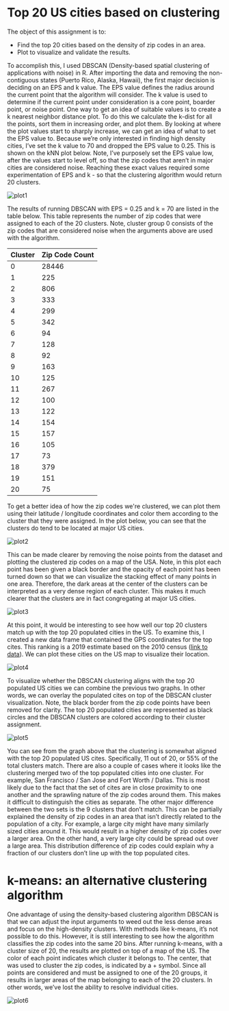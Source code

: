 # Top 20 US cities based on clustering
The object of this assignment is to: 
* Find the top 20 cities based on the density of zip codes in an area.
* Plot to visualize and validate the results.

To accomplish this, I used DBSCAN (Density-based spatial clustering of applications with noise) in R. After importing the data and removing the non-contiguous states (Puerto Rico, Alaska, Hawaii), the first major decision is deciding on an EPS and k value. The EPS value defines the radius around the current point that the algorithm will consider. The k value is used to determine if the current point under consideration is a core point, boarder point, or noise point. One way to get an idea of suitable values is to create a k nearest neighbor distance plot. To do this we calculate the k-dist for all the points, sort them in increasing order, and plot them. By looking at where the plot values start to sharply increase, we can get an idea of what to set the EPS value to. Because we’re only interested in finding high density cities, I’ve set the k value to 70 and dropped the EPS value to 0.25. This is shown on the kNN plot below. Note, I’ve purposely set the EPS value low, after the values start to level off, so that the zip codes that aren’t in major cities are considered noise. Reaching these exact values required some experimentation of EPS and k - so that the clustering algorithm would return 20 clusters.

![plot1](kNN_Distance_Plot.png)

The results of running DBSCAN with EPS = 0.25 and k = 70 are listed in the table below. This table represents the number of zip codes that were assigned to each of the 20 clusters. Note, cluster group 0 consists of the zip codes that are considered noise when the arguments above are used with the algorithm. 

| Cluster | Zip Code Count |
|---      |---             |
| 0       | 28446          |
| 1       | 225            |
| 2       | 806            |
| 3       | 333            |
| 4       | 299            |
| 5       | 342            |
| 6       | 94             |
| 7       | 128            |
| 8       | 92             |
| 9       | 163            |
| 10      | 125            |
| 11      | 267            |
| 12      | 100            |
| 13      | 122            |
| 14      | 154            |
| 15      | 157            |
| 16      | 105            |
| 17      | 73             |
| 18      | 379            |
| 19      | 151            |
| 20      | 75             |

To get a better idea of how the zip codes we're clustered, we can plot them using their latitude / longitude coordinates and color them according to the cluster that they were assigned. In the plot below, you can see that the clusters do tend to be located at major US cities.

![plot2](DBSCAN.png)

This can be made clearer by removing the noise points from the dataset and plotting the clustered zip codes on a map of the USA. Note, in this plot each point has been given a black border and the opacity of each point has been turned down so that we can visualize the stacking effect of many points in one area. Therefore, the dark areas at the center of the clusters can be interpreted as a very dense region of each cluster. This makes it much clearer that the clusters are in fact congregating at major US cities.

![plot3](DBSCAN_clusters_overlay.png)

At this point, it would be interesting to see how well our top 20 clusters match up with the top 20 populated cities in the US. To examine this, I created a new data frame that contained the GPS coordinates for the top cites. This ranking is a 2019 estimate based on the 2010 census ([link to data](https://en.wikipedia.org/wiki/List_of_United_States_cities_by_population)). We can plot these cities on the US map to visualize their location.

![plot4](US_top20_populated_cities.png)

To visualize whether the DBSCAN clustering aligns with the top 20 populated US cities we can combine the previous two graphs. In other words, we can overlay the populated cites on top of the DBSCAN cluster visualization. Note, the black border from the zip code points have been removed for clarity. The top 20 populated cities are represented as black circles and the DBSCAN clusters are colored according to their cluster assignment.

![plot5](Population_vs_Clustering.png)

You can see from the graph above that the clustering is somewhat aligned with the top 20 populated US cites. Specifically, 11 out of 20, or 55% of the total clusters match. There are also a couple of cases where it looks like the clustering merged two of the top populated cities into one cluster. For example, San Francisco / San Jose and Fort Worth / Dallas. This is most likely due to the fact that the set of cites are in close proximity to one another and the sprawling nature of the zip codes around them. This makes it difficult to distinguish the cities as separate. The other major difference between the two sets is the 9 clusters that don’t match. This can be partially explained the density of zip codes in an area that isn’t directly related to the population of a city. For example, a large city might have many similarly sized cities around it. This would result in a higher density of zip codes over a larger area. On the other hand, a very large city could be spread out over a large area. This distribution difference of zip codes could explain why a fraction of our clusters don’t line up with the top populated cites.

# k-means: an alternative clustering algorithm
One advantage of using the density-based clustering algorithm DBSCAN is that we can adjust the input arguments to weed out the less dense areas and focus on the high-density clusters. With methods like k-means, it’s not possible to do this. However, it is still interesting to see how the algorithm classifies the zip codes into the same 20 bins. After running k-means, with a cluster size of 20, the results are plotted on top of a map of the US. The color of each point indicates which cluster it belongs to. The center, that was used to cluster the zip codes, is indicated by a + symbol. Since all points are considered and must be assigned to one of the 20 groups, it results in larger areas of the map belonging to each of the 20 clusters. In other words, we’ve lost the ability to resolve individual cities.

![plot6](kmeans.png)


